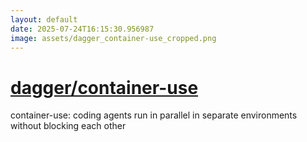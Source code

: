 ```yaml
---
layout: default
date: 2025-07-24T16:15:30.956987
image: assets/dagger_container-use_cropped.png
---
```


# [dagger/container-use](https://github.com/dagger/container-use)

container-use: coding agents run in parallel in separate environments without blocking each other

